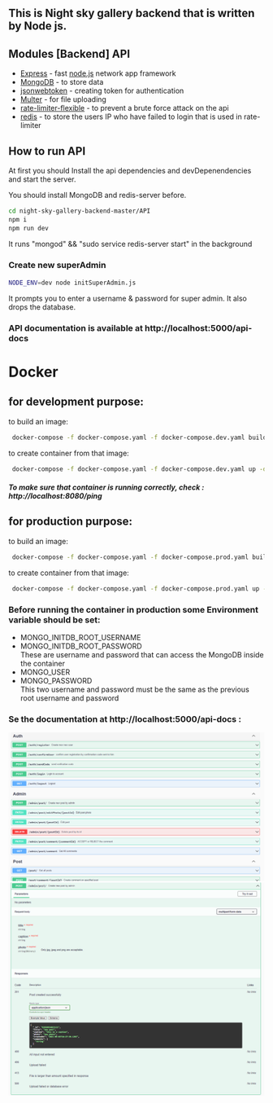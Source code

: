 
## This is Night sky gallery backend that is written by Node js.

## Modules [Backend] API
- [Express] - fast [node.js](https://nodejs.org/) network app framework
- [MongoDB] - to store data
- [jsonwebtoken] -  creating token for  authentication
- [Multer] - for file uploading
- [rate-limiter-flexible] - to prevent a brute force attack on the api
- [redis] - to store the users IP who have failed to login that is used in rate-limiter

## How to run API

At first you should Install the api dependencies and devDepenendencies and start the server.

You should install MongoDB and redis-server before.
```sh
cd night-sky-gallery-backend-master/API
npm i
npm run dev
```
It runs "mongod" && "sudo service redis-server start" in the background

### Create new superAdmin
```sh
NODE_ENV=dev node initSuperAdmin.js
```
It prompts you to enter a username & password for super admin. It also drops the database.

   [Socket.io]: <https://socket.io/>
   [express]: <http://expressjs.com>
   [Passport-js]: <http://www.passportjs.org/>
   [MongoDB]: <https://www.mongodb.com/>
   [jsonwebtoken]: <https://github.com/auth0/node-jsonwebtoken>
   [Multer]: <https://github.com/expressjs/multer>
   [rate-limiter-flexible]: <https://github.com/animir/node-rate-limiter-flexible>
   [redis]: <https://redis.io/>
   
   
   ### API documentation is available at http://localhost:5000/api-docs
   
  
   # Docker
   
   ## for development purpose:
   
   to build an image:
  ```sh
   docker-compose -f docker-compose.yaml -f docker-compose.dev.yaml build
  ```
  
  to create container from that image:
  ```sh
   docker-compose -f docker-compose.yaml -f docker-compose.dev.yaml up -d
  ```
  ##### To make sure that container is running correctly, check : http://localhost:8080/ping
  
 ## for production purpose:

to build an image:
  ```sh
   docker-compose -f docker-compose.yaml -f docker-compose.prod.yaml build
  ```
  
  to create container from that image:
  ```sh
   docker-compose -f docker-compose.yaml -f docker-compose.prod.yaml up -d
  ```
### Before running the container in production some Environment variable should be set:
- MONGO_INITDB_ROOT_USERNAME 
- MONGO_INITDB_ROOT_PASSWORD\
    These are username and password that can access the MongoDB inside the container
- MONGO_USER
- MONGO_PASSWORD\
  This two username and password must be the same as the previous root username and password



### Se the documentation at http://localhost:5000/api-docs :

![Doc page](https://github.com/alinowrouzii/night-sky-gallery-backend/blob/master/readme/doc_page.png)
![Create post](https://github.com/alinowrouzii/night-sky-gallery-backend/blob/master/readme/create_post.png)

 
  
